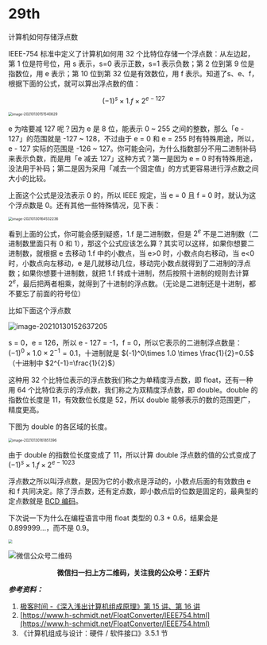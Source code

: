 # 29th
计算机如何存储浮点数

IEEE-754 标准中定义了计算机如何用 32 个比特位存储一个浮点数：从左边起，第 1 位是符号位，用 s 表示，s=0 表示正数，s=1 表示负数；第 2 位到第 9 位是指数位，用 e 表示；第 10 位到第 32 位是有效数位，用 f 表示。知道了s、e、f，根据下面的公式，就可以算出浮点数的值：

$$(−1)^s×1.f×2^{e-127}$$

<img src="https://tva1.sinaimg.cn/large/008eGmZEly1gn5uh6xodvj30jv03ldg0.jpg" alt="image-20210130151540829" style="zoom:50%;" />

e 为啥要减 127 呢？因为 e 是 8 位，能表示 0 ~ 255 之间的整数，那么「e - 127」的范围就是 -127 ~ 128，不过由于 e = 0 和 e = 255 时有特殊用途，所以，e - 127 实际的范围是 -126 ~ 127。你可能会问，为什么指数部分不用二进制补码来表示负数，而是用「e 减去 127」这种方式？第一是因为 e = 0 时有特殊用途，没法用于补码；第二是因为采用「减去一个固定值」的方式更容易进行浮点数之间大小的比较。

上面这个公式是没法表示 0 的，所以 IEEE 规定，当 e = 0 且 f = 0 时，就认为这个浮点数是 0。还有其他一些特殊情况，见下表：

<img src="https://tva1.sinaimg.cn/large/008eGmZEly1gn5uhdyzihj30k40bmjs1.jpg" alt="image-20210130164532236" style="zoom:50%;" />

看到上面的公式，你可能会感到疑惑，1.f 是二进制数，但是 $2^e$ 不是二进制数（二进制数里面只有 0 和 1），那这个公式应该怎么算？其实可以这样，如果你想要二进制数，就根据 e 去移动 1.f 中的小数点，当 e>0 时，小数点向右移动，当 e<0 时，小数点向左移动，e 是几就移动几位，移动完小数点就得到了二进制的浮点数；如果你想要十进制数，就把 1.f 转成十进制，然后按照十进制的规则去计算 $2^e$，最后把两者相乘，就得到了十进制的浮点数。（无论是二进制还是十进制，都不要忘了前面的符号位）

比如下面这个浮点数

![image-20210130152637205](https://tva1.sinaimg.cn/large/008eGmZEly1gn5uhl3jb3j31xg05d0t5.jpg)

s = 0，e = 126，所以 e - 127 = -1，f = 0，所以它表示的二进制浮点数是：$(-1)^0\times 1.0 \times 2^{-1}=0.1$，十进制就是 $(-1)^0\times 1.0 \times \frac{1}{2}=0.5$（十进制中 $2^{-1}=\frac{1}{2}$）

这种用 32 个比特位表示的浮点数我们称之为单精度浮点数，即 float，还有一种用 64 个比特位表示的浮点数，我们称之为双精度浮点数，即 double。double 的指数位长度是 11，有效数位长度是 52，所以 double 能够表示的数的范围更广，精度更高。

下图为 double 的各区域的长度。

<img src="https://tva1.sinaimg.cn/large/008eGmZEly1gn5uhpto62j30jv03mmxb.jpg" alt="image-20210130161851396" style="zoom:50%;" />

由于 double 的指数位长度变成了 11，所以计算 double 浮点数的值的公式变成了 $(−1)^s×1.f×2^{e-1023}$

浮点数之所以叫浮点数，是因为它的小数点是浮动的，小数点后面的有效数由 e 和 f 共同决定。除了浮点数，还有定点数，即小数点后的位数是固定的，最典型的定点数就是 [BCD 编码](https://zh.wikipedia.org/wiki/%E4%BA%8C%E9%80%B2%E7%A2%BC%E5%8D%81%E9%80%B2%E6%95%B8)。

下次说一下为什么在编程语言中用 float 类型的 0.3 + 0.6，结果会是 0.899999…，而不是 0.9。

<img src="float.png" style="zoom:50%;" />

![微信公众号二维码](https://tva1.sinaimg.cn/large/008eGmZEly1gnbbgtwtt3j307607674s.jpg)

<p align="center"><strong>微信扫一扫上方二维码，关注我的公众号：王虾片</strong></p>

***参考资料：***

1. [极客时间 -《深入浅出计算机组成原理》第 15 讲、第 16 讲](https://time.geekbang.org/column/intro/170)
2. [https://www.h-schmidt.net/FloatConverter/IEEE754.html](https://www.h-schmidt.net/FloatConverter/IEEE754.html)
3. 《计算机组成与设计：硬件 / 软件接口》3.5.1 节

